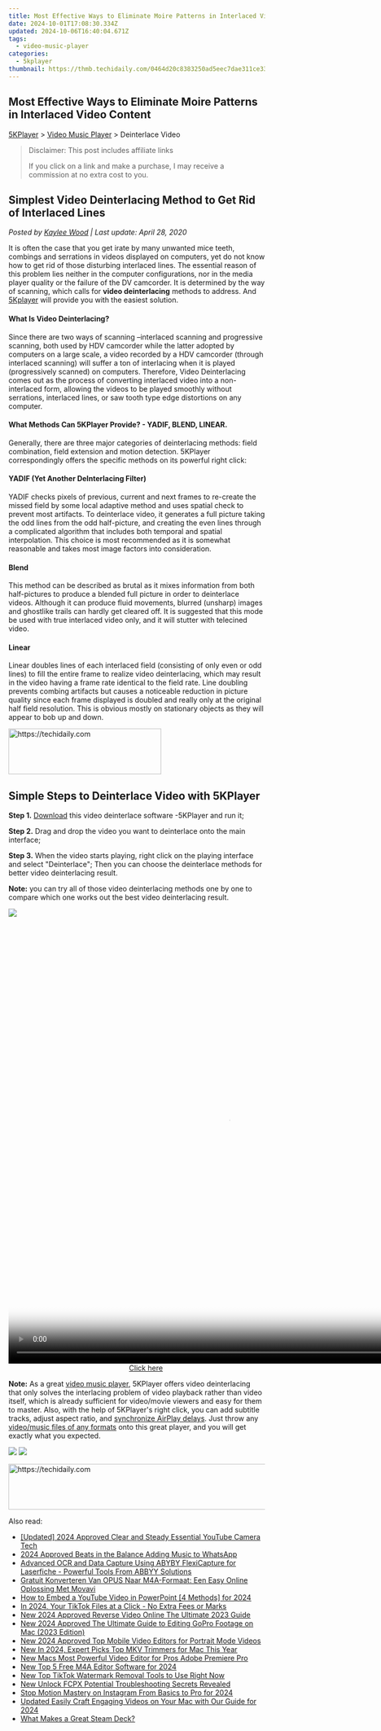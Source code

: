 ```yaml
---
title: Most Effective Ways to Eliminate Moire Patterns in Interlaced Video Content
date: 2024-10-01T17:08:30.334Z
updated: 2024-10-06T16:40:04.671Z
tags:
  - video-music-player
categories:
  - 5kplayer
thumbnail: https://thmb.techidaily.com/0464d20c8383250ad5eec7dae311ce3366a21c1ceecc558739dbb36535dbfcf9.jpg
---
```


## Most Effective Ways to Eliminate Moire Patterns in Interlaced Video Content

[5KPlayer](https://tools.techidaily.com/5kplayer/products/) \> [Video Music Player](https://tools.techidaily.com/5kplayer/video-music-player/) \> Deinterlace Video

>  Disclaimer: This post includes affiliate links
>
>  If you click on a link and make a purchase, I may receive a commission at no extra cost to you.
>

## Simplest Video Deinterlacing Method to Get Rid of Interlaced Lines

 _Posted by [Kaylee Wood](https://www.quora.com/profile/Amanda-Hu-21) | Last update: April 28, 2020_

It is often the case that you get irate by many unwanted mice teeth, combings and serrations in videos displayed on computers, yet do not know how to get rid of those disturbing interlaced lines. The essential reason of this problem lies neither in the computer configurations, nor in the media player quality or the failure of the DV camcorder. It is determined by the way of scanning, which calls for **video deinterlacing** methods to address. And [5Kplayer](https://tools.techidaily.com/5kplayer/products/) will provide you with the easiest solution.

#### **What Is Video Deinterlacing?**

Since there are two ways of scanning –interlaced scanning and progressive scanning, both used by HDV camcorder while the latter adopted by computers on a large scale, a video recorded by a HDV camcorder (through interlaced scanning) will suffer a ton of interlacing when it is played (progressively scanned) on computers. Therefore, Video Deinterlacing comes out as the process of converting interlaced video into a non-interlaced form, allowing the videos to be played smoothly without serrations, interlaced lines, or saw tooth type edge distortions on any computer. 

#### **What Methods Can 5KPlayer Provide? - YADIF, BLEND, LINEAR.**

Generally, there are three major categories of deinterlacing methods: field combination, field extension and motion detection. 5KPlayer correspondingly offers the specific methods on its powerful right click:

#### YADIF (Yet Another DeInterlacing Filter)

YADIF checks pixels of previous, current and next frames to re-create the missed field by some local adaptive method and uses spatial check to prevent most artifacts. To deinterlace video, it generates a full picture taking the odd lines from the odd half-picture, and creating the even lines through a complicated algorithm that includes both temporal and spatial interpolation. This choice is most recommended as it is somewhat reasonable and takes most image factors into consideration.

#### Blend

This method can be described as brutal as it mixes information from both half-pictures to produce a blended full picture in order to deinterlace videos. Although it can produce fluid movements, blurred (unsharp) images and ghostlike trails can hardly get cleared off. It is suggested that this mode be used with true interlaced video only, and it will stutter with telecined video.

#### Linear

Linear doubles lines of each interlaced field (consisting of only even or odd lines) to fill the entire frame to realize video deinterlacing, which may result in the video having a frame rate identical to the field rate. Line doubling prevents combing artifacts but causes a noticeable reduction in picture quality since each frame displayed is doubled and really only at the original half field resolution. This is obvious mostly on stationary objects as they will appear to bob up and down. 

<!-- affiliate ads begin -->
<a href="https://aligracehair.sjv.io/c/5597632/1885928/19272" target="_top" id="1885928">
  <img src="//a.impactradius-go.com/display-ad/19272-1885928" border="0" alt="https://techidaily.com" width="300" height="90"/>
</a>
<img height="0" width="0" src="https://aligracehair.sjv.io/i/5597632/1885928/19272" style="position:absolute;visibility:hidden;" border="0" />
<!-- affiliate ads end -->

## Simple Steps to Deinterlace Video with 5KPlayer

**Step 1.** [Download](https://tools.techidaily.com/5kplayer/video-music-player/) this video deinterlace software -5KPlayer and run it;

**Step 2.** Drag and drop the video you want to deinterlace onto the main interface;

**Step 3.** When the video starts playing, right click on the playing interface and select "Deinterlace"; Then you can choose the deinterlace methods for better video deinterlacing result. 

**Note:** you can try all of those video deinterlacing methods one by one to compare which one works out the best video deinterlacing result. 

![](https://www.5kplayer.com/video-music-player/img/5kp-deinterlace-video-zjy-0326002.jpg) 

<!-- affiliate ads begin -->
<span id="1484963">
					<video width="864" height="864" style="cursor:pointer"
           poster="//a.impactradius-go.com/display-clicktoplayimage/1484963.png"
           onclick="if(!this.playClicked){this.play();this.setAttribute('controls',true);this.playClicked=true;}">
	   <source src="//a.impactradius-go.com/display-ad/16446-1484963">
	   <img src="//a.impactradius-go.com/display-clicktoplayimage/1484963.png" style="border: none; height: 100%; width: 100%; object-fit: contain">
	</video>
	<div style="width:540px;text-align:center"><a href="javascript:window.open(decodeURIComponent('https%3A%2F%2Flaganoo.pxf.io%2Fc%2F5597632%2F1484963%2F16446'), '_blank');void(0);">Click here</a></div>
</span>
<img height="0" width="0" src="https://imp.pxf.io/i/5597632/1484963/16446" style="position:absolute;visibility:hidden;" border="0" />
<!-- affiliate ads end -->

**Note:** As a great [video music player](https://tools.techidaily.com/5kplayer/products/), 5KPlayer offers video deinterlacing that only solves the interlacing problem of video playback rather than video itself, which is already sufficient for video/movie viewers and easy for them to master. Also, with the help of 5KPlayer's right click, you can add subtitle tracks, adjust aspect ratio, and [synchronize AirPlay delays](https://tools.techidaily.com/5kplayer/airplay/). Just throw any [video/music files of any formats](https://tools.techidaily.com/5kplayer/video-music-player/) onto this great player, and you will get exactly what you expected.

[![](https://www.5kplayer.com/video-music-player/../button/freedownbackwin.png)](https://tools.techidaily.com/5kplayer/products/) [![](https://www.5kplayer.com/video-music-player/../button/freedownbackmac.png)](https://tools.techidaily.com/5kplayer/products/)

<!-- affiliate ads begin -->
<a href="https://appsumo.8odi.net/c/5597632/2094479/7443" target="_top" id="2094479">
  <img src="//a.impactradius-go.com/display-ad/7443-2094479" border="0" alt="https://techidaily.com" width="728" height="90"/>
</a>
<img height="0" width="0" src="https://appsumo.8odi.net/i/5597632/2094479/7443" style="position:absolute;visibility:hidden;" border="0" />
<!-- affiliate ads end -->

<ins class="adsbygoogle"
     style="display:block"
     data-ad-format="autorelaxed"
     data-ad-client="ca-pub-7571918770474297"
     data-ad-slot="1223367746"></ins>

<ins class="adsbygoogle"
     style="display:block"
     data-ad-client="ca-pub-7571918770474297"
     data-ad-slot="8358498916"
     data-ad-format="auto"
     data-full-width-responsive="true"></ins>

<span class="atpl-alsoreadstyle">Also read:</span>
<div><ul>
<li><a href="https://youtube-sure.techidaily.com/ed-2024-approved-clear-and-steady-essential-youtube-camera-tech/"><u>[Updated] 2024 Approved Clear and Steady Essential YouTube Camera Tech</u></a></li>
<li><a href="https://fox-friendly.techidaily.com/2024-approved-beats-in-the-balance-adding-music-to-whatsapp/"><u>2024 Approved Beats in the Balance Adding Music to WhatsApp</u></a></li>
<li><a href="https://solve-info.techidaily.com/advanced-ocr-and-data-capture-using-abyby-flexicapture-for-laserfiche-powerful-tools-from-abbyy-solutions/"><u>Advanced OCR and Data Capture Using ABYBY FlexiCapture for Laserfiche - Powerful Tools From ABBYY Solutions</u></a></li>
<li><a href="https://some-approaches.techidaily.com/gratuit-konverteren-van-opus-naar-m4a-formaat-een-easy-online-oplossing-met-movavi/"><u>Gratuit Konverteren Van OPUS Naar M4A-Formaat: Een Easy Online Oplossing Met Movavi</u></a></li>
<li><a href="https://youtube-clips.techidaily.com/how-to-embed-a-youtube-video-in-powerpoint-4-methods-for-2024/"><u>How to Embed a YouTube Video in PowerPoint [4 Methods] for 2024</u></a></li>
<li><a href="https://tiktok-clips.techidaily.com/in-2024-your-tiktok-files-at-a-click-no-extra-fees-or-marks/"><u>In 2024, Your TikTok Files at a Click - No Extra Fees or Marks</u></a></li>
<li><a href="https://ai-video-tools.techidaily.com/new-2024-approved-reverse-video-online-the-ultimate-2023-guide/"><u>New 2024 Approved Reverse Video Online The Ultimate 2023 Guide</u></a></li>
<li><a href="https://video-creation-software.techidaily.com/new-2024-approved-the-ultimate-guide-to-editing-gopro-footage-on-mac-2023-edition/"><u>New 2024 Approved The Ultimate Guide to Editing GoPro Footage on Mac (2023 Edition)</u></a></li>
<li><a href="https://video-creation-software.techidaily.com/new-2024-approved-top-mobile-video-editors-for-portrait-mode-videos/"><u>New 2024 Approved Top Mobile Video Editors for Portrait Mode Videos</u></a></li>
<li><a href="https://video-creation-software.techidaily.com/new-in-2024-expert-picks-top-mkv-trimmers-for-mac-this-year/"><u>New In 2024, Expert Picks Top MKV Trimmers for Mac This Year</u></a></li>
<li><a href="https://video-creation-software.techidaily.com/new-macs-most-powerful-video-editor-for-pros-adobe-premiere-pro/"><u>New Macs Most Powerful Video Editor for Pros Adobe Premiere Pro</u></a></li>
<li><a href="https://video-creation-software.techidaily.com/new-top-5-free-m4a-editor-software-for-2024/"><u>New Top 5 Free M4A Editor Software for 2024</u></a></li>
<li><a href="https://video-creation-software.techidaily.com/new-top-tiktok-watermark-removal-tools-to-use-right-now/"><u>New Top TikTok Watermark Removal Tools to Use Right Now</u></a></li>
<li><a href="https://video-creation-software.techidaily.com/new-unlock-fcpx-potential-troubleshooting-secrets-revealed/"><u>New Unlock FCPX Potential Troubleshooting Secrets Revealed</u></a></li>
<li><a href="https://video-creation-software.techidaily.com/stop-motion-mastery-on-instagram-from-basics-to-pro-for-2024/"><u>Stop Motion Mastery on Instagram From Basics to Pro for 2024</u></a></li>
<li><a href="https://smart-video-editing.techidaily.com/updated-easily-craft-engaging-videos-on-your-mac-with-our-guide-for-2024/"><u>Updated Easily Craft Engaging Videos on Your Mac with Our Guide for 2024</u></a></li>
<li><a href="https://games-able.techidaily.com/what-makes-a-great-steam-deck/"><u>What Makes a Great Steam Deck?</u></a></li>
</ul></div>

